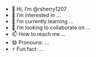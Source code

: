 - 👋 Hi, I’m @rsherry1207
- 👀 I’m interested in ...
- 🌱 I’m currently learning ...
- 💞️ I’m looking to collaborate on ...
- 📫 How to reach me ...
- 😄 Pronouns: ...
- ⚡ Fun fact: ...

<!---
rsherry1207/rsherry1207 is a ✨ special ✨ repository because its `README.md` (this file) appears on your GitHub profile.
You can click the Preview link to take a look at your changes.
--->
